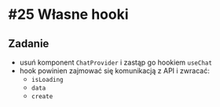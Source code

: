 # #25 Własne hooki

## Zadanie

- usuń komponent `ChatProvider` i zastąp go hookiem `useChat`
- hook powinien zajmować się komunikacją z API i zwracać:
  - `isLoading`
  - `data`
  - `create`
